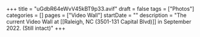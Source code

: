 +++
title = "uGdbR64eWvV45kBT9p33.avif"
draft = false
tags = ["Photos"]
categories = []
pages = ["Video Wall"]
startDate = ""
description = "The current Video Wall at [[Raleigh, NC (3501-131 Capital Blvd)]] in September 2022. (Still intact)"
+++
